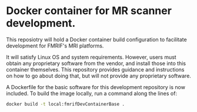 
# Docker container for MR scanner development.

This reposiotry will hold a Docker container build configuration to
facilitate development for FMRIF's MRI platforms.

It will satisfy Linux OS and system requirements. However, users must
obtain any proprietary software from the vendor, and install those
into this container themselves.  This repository provides guidance
and instructions on how to go about doing that, but will not provide
any proprietary software.

A Dockerfile for the basic software for this development repository
is now included.  To build the image locally, run a command along
the lines of:

   ```bash
   docker build -t local:fmrifDevContainerBase .
   ```

